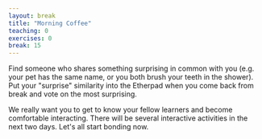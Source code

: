 ```yaml
---
layout: break
title: "Morning Coffee"
teaching: 0
exercises: 0
break: 15
---
```


Find someone who shares something surprising in common with you (e.g. your pet has the same name, 
or you both brush your teeth in the shower). Put your "surprise" similarity into the Etherpad when
you come back from break and vote on the most surprising.

We really want you to get to know your fellow learners and become comfortable interacting. There 
will be several interactive activities in the next two days. Let's all start bonding now.
